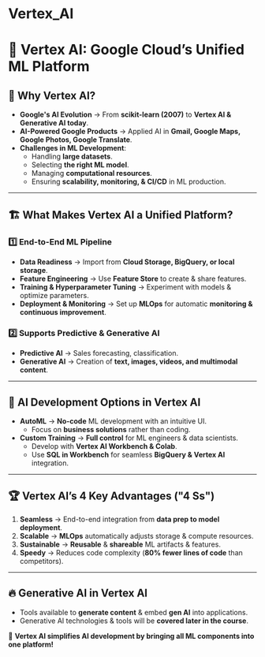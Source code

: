 # Vertex_AI

# 🤖 **Vertex AI: Google Cloud’s Unified ML Platform**

## 🔹 **Why Vertex AI?**
- **Google's AI Evolution** → From **scikit-learn (2007)** to **Vertex AI & Generative AI today**.  
- **AI-Powered Google Products** → Applied AI in **Gmail, Google Maps, Google Photos, Google Translate**.  
- **Challenges in ML Development**:  
  - Handling **large datasets**.  
  - Selecting **the right ML model**.  
  - Managing **computational resources**.  
  - Ensuring **scalability, monitoring, & CI/CD** in ML production.  

---

## 🏗️ **What Makes Vertex AI a Unified Platform?**
### **1️⃣ End-to-End ML Pipeline**
- **Data Readiness** → Import from **Cloud Storage, BigQuery, or local storage**.  
- **Feature Engineering** → Use **Feature Store** to create & share features.  
- **Training & Hyperparameter Tuning** → Experiment with models & optimize parameters.  
- **Deployment & Monitoring** → Set up **MLOps** for automatic **monitoring & continuous improvement**.  

### **2️⃣ Supports Predictive & Generative AI**
- **Predictive AI** → Sales forecasting, classification.  
- **Generative AI** → Creation of **text, images, videos, and multimodal content**.  

---

## 🔹 **AI Development Options in Vertex AI**
- **AutoML** → **No-code** ML development with an intuitive UI.  
  - Focus on **business solutions** rather than coding.  
- **Custom Training** → **Full control** for ML engineers & data scientists.  
  - Develop with **Vertex AI Workbench & Colab**.  
  - Use **SQL in Workbench** for seamless **BigQuery & Vertex AI** integration.  

---

## 🏆 **Vertex AI’s 4 Key Advantages ("4 Ss")**
1. **Seamless** → End-to-end integration from **data prep to model deployment**.  
2. **Scalable** → **MLOps** automatically adjusts storage & compute resources.  
3. **Sustainable** → **Reusable** & **shareable** ML artifacts & features.  
4. **Speedy** → Reduces code complexity (**80% fewer lines of code** than competitors).  

---

## 🔥 **Generative AI in Vertex AI**
- Tools available to **generate content** & embed **gen AI** into applications.  
- Generative AI technologies & tools will be **covered later in the course**.  

📌 **Vertex AI simplifies AI development by bringing all ML components into one platform!**  
